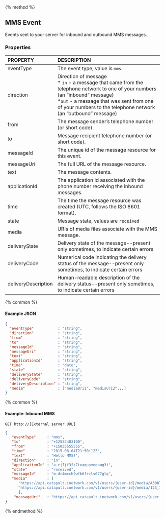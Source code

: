 {% method %}
## MMS Event
Events sent to your server for inbound and outbound MMS messages.

### Properties
| PROPERTY            | DESCRIPTION                                                                                                                                                                                                                                  |
|:--------------------|:---------------------------------------------------------------------------------------------------------------------------------------------------------------------------------------------------------------------------------------------|
| eventType           | The event type, value is `mms`.                                                                                                                                                                                                              |
| direction           | Direction of message<br> * `in` - a message that came from the telephone network to one of your numbers (an “inbound” message)<br>*`out` - a message that was sent from one of your numbers to the telephone network (an “outbound” message) |
| from                | The message sender’s telephone number (or short code).                                                                                                                                                                                       |
| to                  | Message recipient telephone number (or short code).                                                                                                                                                                                          |
| messageId           | The unique id of the message resource for this event.                                                                                                                                                                                        |
| messageUri          | The full URL of the message resource.                                                                                                                                                                                                        |
| text                | The message contents.                                                                                                                                                                                                                        |
| applicationId       | The application id associated with the phone number receiving the inbound messages.                                                                                                                                                          |
| time                | The time the message resource was created (UTC, follows the ISO 8601 format).                                                                                                                                                                |
| state               | Message state, values are `received`                                                                                                                                                                                                         |
| media               | URIs of media files associate with the MMS message.                                                                                                                                                                                          |
| deliveryState       | Delivery state of the message--present only sometimes, to indicate certain errors                                                                                                                                                            |
| deliveryCode        | Numerical code indicating the delivery status of the message--present only sometimes, to indicate certain errors                                                                                                                             |
| deliveryDescription | Human-readable description of the delivery status--present only sometimes, to indicate certain errors                                                                                                                                  |

{% common %}

#### Example JSON


```json
{
  "eventType"           : "string",
  "direction"           : "string",
  "from"                : "string",
  "to"                  : "string",
  "messageId"           : "string",
  "messageUri"          : "string",
  "text"                : "string",
  "applicationId"       : "string",
  "time"                : "date",
  "state"               : "string",
  "deliveryState"       : "string",
  "deliveryCode"        : "string",
  "deliveryDescription" : "string",
  "media"               : ["mediaUri1", "mediaUri2"...]
}
```

{% common %}
#### Example: Inbound MMS

```
GET http://[External server URL]
```

```json
{
   "eventType"     : "mms",
   "to"            : "+12534483100",
   "from"          : "+15035555555",
   "time"          : "2015-08-04T21:50:12Z",
   "text"          : "Hello MMS!",
   "direction"     : "in",
   "applicationId" : "a-rj7jf3fz7teaqupveqpug3i",
   "state"         : "received",
   "messageId"     : "m-dr4mcch2wfb6frcls677glq",
   "media"         : [
      "https://api.catapult.inetwork.com/v1/users/{user-id}/media/A3087419-73C2-4A03-BB39-06BF3B1C240F-m-dr4mcch2wfb6frcls677glq.jpg",
      "https://api.catapult.inetwork.com/v1/users/{user-id}/media/123_1-m-dr4mcch2wfb6frcls677glq.smil"
      ],
    "messageUri"   : "https://api.catapult.inetwork.com/v1/users/{user-id}/messages/m-dr4mcch2wfb6frcls677glq"
}
```
{% endmethod %}
